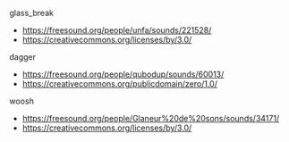 
glass_break
- https://freesound.org/people/unfa/sounds/221528/
- https://creativecommons.org/licenses/by/3.0/


dagger
- https://freesound.org/people/qubodup/sounds/60013/
- https://creativecommons.org/publicdomain/zero/1.0/

woosh
- https://freesound.org/people/Glaneur%20de%20sons/sounds/34171/
- https://creativecommons.org/licenses/by/3.0/